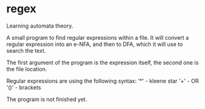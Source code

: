 # regex
Learning automata theory.

A small program to find regular expressions within a file. It will convert a regular expression into an e-NFA, and then to DFA, which it will use to search the text.

The first argument of the program is the expression itself, the second one is the file location.

Regular expressions are using the following syntax:
'*' - kleene star
'+' - OR
'()' - brackets

The program is not finished yet.


